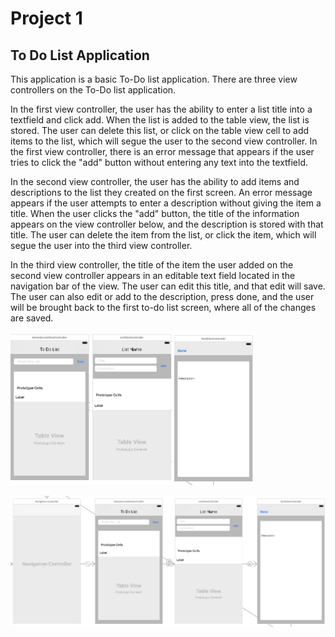 # Project 1
## To Do List Application

This application is a basic To-Do list application.  There are three view controllers on the To-Do list application.

In the first view controller, the user has the ability to enter a list title into a textfield and click add. When the list is added to the table view, the list is stored.  The user can delete this list, or click on the table view cell to add items to the list, which will segue the user to the second view controller.  In the first view controller, there is an error message that appears if the user tries to click the "add" button without entering any text into the textfield.

In the second view controller, the user has the ability to add items and descriptions to the list they created on the first screen.  An error message appears if the user attempts to enter a description without giving the item a title.  When the user clicks the "add" button, the title of the information appears on the view controller below, and the description is stored with that title.  The user can delete the item from the list, or click the item, which will segue the user into the third view controller.

In the third view controller, the title of the item the user added on the second view controller appears in an editable text field located in the navigation bar of the view.  The user can edit this title, and that edit will save.  The user can also edit or add to the description, press done, and the user will be brought back to the first to-do list screen, where all of the changes are saved.


![](https://github.com/kellymeryl/ProjectOne/blob/master/ToDoListApplication/Images/Screen%201.png?raw=true)     ![](https://github.com/kellymeryl/ProjectOne/blob/master/ToDoListApplication/Images/Screen%202.png?raw=true)      ![](https://github.com/kellymeryl/ProjectOne/blob/master/ToDoListApplication/Images/Screen%203.png?raw=true)

![](https://github.com/kellymeryl/ProjectOne/blob/master/ToDoListApplication/Images/Entire%20Storyboard.png?raw=true)







